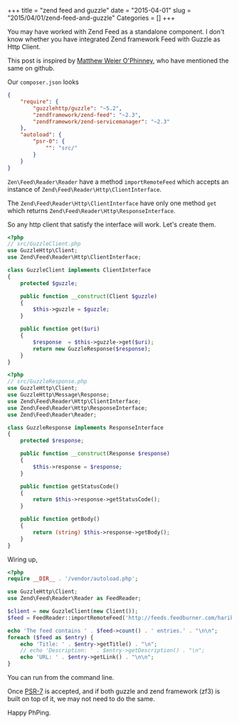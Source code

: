 +++
title = "zend feed and guzzle"
date = "2015-04-01"
slug = "2015/04/01/zend-feed-and-guzzle"
Categories = []
+++

You may have worked with Zend Feed as a standalone component.
I don't know whether you have integrated Zend framework Feed with Guzzle
as Http Client.

This post is inspired by [Matthew Weier O'Phinney](http://mwop.net),
who have mentioned the same on github.

Our `composer.json` looks

```json
{
    "require": {
        "guzzlehttp/guzzle": "~5.2",
        "zendframework/zend-feed": "~2.3",
        "zendframework/zend-servicemanager": "~2.3"
    },
    "autoload": {
        "psr-0": {
            "": "src/"
        }
    }
}
```

`Zen\Feed\Reader\Reader` have a method `importRemoteFeed` which accepts
an instance of `Zend\Feed\Reader\Http\ClientInterface`.

The `Zend\Feed\Reader\Http\ClientInterface` have only one method `get`
which returns `Zend\Feed\Reader\Http\ResponseInterface`.

So any http client that satisfy the interface will work. Let's create
them.

```php
<?php
// src/GuzzleClient.php
use GuzzleHttp\Client;
use Zend\Feed\Reader\Http\ClientInterface;

class GuzzleClient implements ClientInterface
{
    protected $guzzle;

    public function __construct(Client $guzzle)
    {
        $this->guzzle = $guzzle;
    }

    public function get($uri)
    {
        $response  = $this->guzzle->get($uri);
        return new GuzzleResponse($response);
    }
}
```

```php
<?php
// src/GuzzleResponse.php
use GuzzleHttp\Client;
use GuzzleHttp\Message\Response;
use Zend\Feed\Reader\Http\ClientInterface;
use Zend\Feed\Reader\Http\ResponseInterface;
use Zend\Feed\Reader\Reader;

class GuzzleResponse implements ResponseInterface
{
    protected $response;

    public function __construct(Response $response)
    {
        $this->response = $response;
    }

    public function getStatusCode()
    {
        return $this->response->getStatusCode();
    }

    public function getBody()
    {
        return (string) $this->response->getBody();
    }
}
```

Wiring up,

```php
<?php
require __DIR__ . '/vendor/autoload.php';

use GuzzleHttp\Client;
use Zend\Feed\Reader\Reader as FeedReader;

$client = new GuzzleClient(new Client());
$feed = FeedReader::importRemoteFeed('http://feeds.feedburner.com/harikt/YKAJ', $client);

echo 'The feed contains ' . $feed->count() . ' entries.' . "\n\n";
foreach ($feed as $entry) {
    echo 'Title: ' . $entry->getTitle() . "\n";
    // echo 'Description: ' . $entry->getDescription() . "\n";
    echo 'URL: ' . $entry->getLink() . "\n\n";
}
```

You can run from the command line.

Once [PSR-7](https://github.com/php-fig/fig-standards/blob/master/proposed/http-message.md)
is accepted, and if both guzzle and zend framework (zf3) is
built on top of it, we may not need to do the same.

Happy PhPing.
